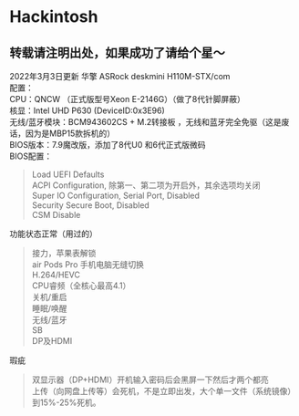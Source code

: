 # Hackintosh
转载请注明出处，如果成功了请给个星～
---------------
2022年3月3日更新 华擎 ASRock deskmini H110M-STX/com  
配置：  
CPU：QNCW （正式版型号Xeon E-2146G）（做了8代针脚屏蔽）  
核显：Intel UHD P630  (DeviceID:0x3E96)  
无线/蓝牙模块：BCM943602CS + M.2转接板 ，无线和蓝牙完全免驱（这是废话，因为是MBP15款拆机的）  
BIOS版本：7.9魔改版，添加了8代U0 和6代正式版微码  
BIOS配置：  
> Load UEFI Defaults  
> ACPI Configuration, 除第一、第二项为开启外，其余选项均关闭  
> Super IO Configuration, Serial Port, Disabled  
> Security Secure Boot, Disabled  
> CSM Disable   

功能状态正常（用过的）  
  > 接力，苹果表解锁  
  > air Pods Pro 手机电脑无缝切换  
  > H.264/HEVC  
  > CPU睿频（全核心最高4.1）  
  > 关机/重启  
  > 睡眠/唤醒  
  > 无线/蓝牙  
  > SB  
  > DP及HDMI  
  
瑕疵  
  > 双显示器（DP+HDMI）开机输入密码后会黑屏一下然后才两个都亮  
  > 上传（向网盘上传等）会死机，不是立即出发，大个单一文件（系统镜像）到15%-25%死机。  
